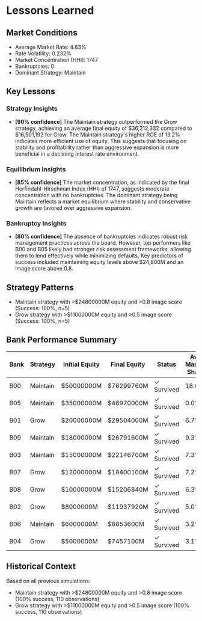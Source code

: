 # Lessons Learned

## Market Conditions
- Average Market Rate: 4.63%
- Rate Volatility: 0.232%
- Market Concentration (HHI): 1747
- Bankruptcies: 0
- Dominant Strategy: Maintain

## Key Lessons

### Strategy Insights
- **[90% confidence]** The Maintain strategy outperformed the Grow strategy, achieving an average final equity of $36,212,332 compared to $16,501,192 for Grow. The Maintain strategy's higher ROE of 13.2% indicates more efficient use of equity. This suggests that focusing on stability and profitability rather than aggressive expansion is more beneficial in a declining interest rate environment.

### Equilibrium Insights
- **[85% confidence]** The market concentration, as indicated by the final Herfindahl-Hirschman Index (HHI) of 1747, suggests moderate concentration with no bankruptcies. The dominant strategy being Maintain reflects a market equilibrium where stability and conservative growth are favored over aggressive expansion.

### Bankruptcy Insights
- **[80% confidence]** The absence of bankruptcies indicates robust risk management practices across the board. However, top performers like B00 and B05 likely had stronger risk assessment frameworks, allowing them to lend effectively while minimizing defaults. Key predictors of success included maintaining equity levels above $24,800M and an image score above 0.8.

## Strategy Patterns
- Maintain strategy with >$24800000M equity and >0.8 image score (Success: 100%, n=5)
- Grow strategy with >$11000000M equity and >0.5 image score (Success: 100%, n=5)

## Bank Performance Summary
| Bank | Strategy | Initial Equity | Final Equity | Status | Avg Market Share |
|------|----------|----------------|--------------|--------|------------------|
| B00 | Maintain | $50000000M | $76299760M | ✓ Survived | 18.6% |
| B05 | Maintain | $35000000M | $46970000M | ✓ Survived | 0.0% |
| B01 | Grow | $20000000M | $29504000M | ✓ Survived | 6.7% |
| B09 | Maintain | $18000000M | $26791600M | ✓ Survived | 9.3% |
| B03 | Maintain | $15000000M | $22146700M | ✓ Survived | 7.3% |
| B07 | Grow | $12000000M | $18400100M | ✓ Survived | 7.2% |
| B08 | Grow | $10000000M | $15206840M | ✓ Survived | 6.3% |
| B02 | Grow | $8000000M | $11937920M | ✓ Survived | 5.0% |
| B06 | Maintain | $6000000M | $8853600M | ✓ Survived | 3.2% |
| B04 | Grow | $5000000M | $7457100M | ✓ Survived | 3.1% |

## Historical Context
Based on all previous simulations:
- Maintain strategy with >$24800000M equity and >0.8 image score (100% success, 110 observations)
- Grow strategy with >$11000000M equity and >0.5 image score (100% success, 110 observations)